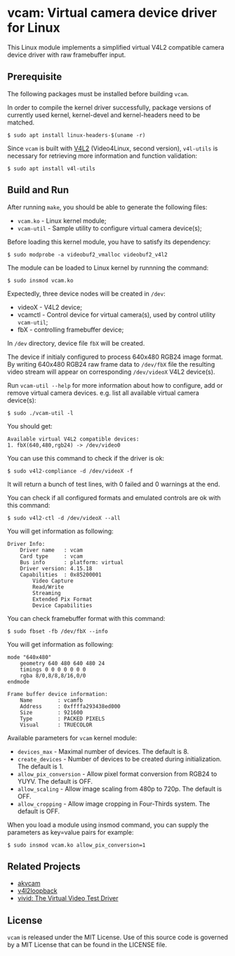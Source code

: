 # vcam: Virtual camera device driver for Linux

This Linux module implements a simplified virtual V4L2 compatible camera
device driver with raw framebuffer input.

## Prerequisite

The following packages must be installed before building `vcam`.

In order to compile the kernel driver successfully, package versions
of currently used kernel, kernel-devel and kernel-headers need to be matched.
```shell
$ sudo apt install linux-headers-$(uname -r)
```

Since `vcam` is built with [V4L2](https://en.wikipedia.org/wiki/Video4Linux) (Video4Linux, second version),
`v4l-utils` is necessary for retrieving more information and function validation:
```shell
$ sudo apt install v4l-utils
```

## Build and Run

After running `make`, you should be able to generate the following files:
* `vcam.ko` - Linux kernel module;
* `vcam-util` - Sample utility to configure virtual camera device(s);

Before loading this kernel module, you have to satisfy its dependency:
```shell
$ sudo modprobe -a videobuf2_vmalloc videobuf2_v4l2
```

The module can be loaded to Linux kernel by runnning the command:
```shell
$ sudo insmod vcam.ko
```

Expectedly, three device nodes will be created in `/dev`:
* videoX - V4L2 device;
* vcamctl - Control device for virtual camera(s), used by control utility `vcam-util`;
* fbX - controlling framebuffer device;

In `/dev` directory, device file `fbX` will be created.

The device if initialy configured to process 640x480 RGB24 image format.
By writing 640x480 RGB24 raw frame data to `/dev/fbX` file the resulting
video stream will appear on corresponding `/dev/videoX` V4L2 device(s).

Run `vcam-util --help` for more information about how to configure, add or
remove virtual camera devices.
e.g. list all available virtual camera device(s):
```shell
$ sudo ./vcam-util -l
```

You should get:
```
Available virtual V4L2 compatible devices:
1. fbX(640,480,rgb24) -> /dev/video0
```

You can use this command to check if the driver is ok:
```shell
$ sudo v4l2-compliance -d /dev/videoX -f
```

It will return a bunch of test lines, with 0 failed and 0 warnings at the end.

You can check if all configured formats and emulated controls are ok with this command:
```shell
$ sudo v4l2-ctl -d /dev/videoX --all
```

You will get information as following:
```
Driver Info:
	Driver name   : vcam
	Card type     : vcam
	Bus info      : platform: virtual
	Driver version: 4.15.18
	Capabilities  : 0x85200001
		Video Capture
		Read/Write
		Streaming
		Extended Pix Format
		Device Capabilities
```
You can check framebuffer format with this command:
```shell
$ sudo fbset -fb /dev/fbX --info
```

You will get information as following:
```shell
mode "640x480"
    geometry 640 480 640 480 24
    timings 0 0 0 0 0 0 0
    rgba 8/0,8/8,8/16,0/0
endmode

Frame buffer device information:
    Name        : vcamfb
    Address     : 0xffffa293438ed000
    Size        : 921600
    Type        : PACKED PIXELS
    Visual      : TRUECOLOR
```

Available parameters for `vcam` kernel module:
* `devices_max` - Maximal number of devices. The default is 8.
* `create_devices` - Number of devices to be created during initialization. The default is 1.
* `allow_pix_conversion` - Allow pixel format conversion from RGB24 to YUYV. The default is OFF.
* `allow_scaling` - Allow image scaling from 480p to 720p. The default is OFF.
* `allow_cropping` - Allow image cropping in Four-Thirds system. The default is OFF.

When you load a module using insmod command, you can supply the parameters as key=value pairs for example:
```shell
$ sudo insmod vcam.ko allow_pix_conversion=1
```

## Related Projects

* [akvcam](https://github.com/webcamoid/akvcam)
* [v4l2loopback](https://github.com/umlaeute/v4l2loopback)
* [vivid: The Virtual Video Test Driver](https://www.kernel.org/doc/html/latest/media/v4l-drivers/vivid.html)

## License

`vcam` is released under the MIT License. Use of this source code is governed by
a MIT License that can be found in the LICENSE file.
